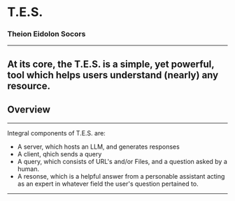 # T.E.S.
### Theion Eidolon Socors 
---
At its core, the T.E.S. is a simple, yet powerful, tool which helps users understand (nearly) any resource.
---

## Overview
---
Integral components of T.E.S. are:
- A server, which hosts an LLM, and generates responses
- A client, qhich sends a query
- A query, which consists of URL's and/or Files, and a question asked by a human.
- A resonse, which is a helpful answer from a personable assistant acting as an expert in whatever field the user's question pertained to.
---

